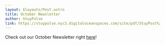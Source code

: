 ```yaml
---
layout: $layouts/Post.astro
title: October Newsletter
author: StuyPulse
link: https://stuypulse.nyc3.digitaloceanspaces.com/site/pdf/StuyPost%20October%202022.pdf
---
```

Check out our October Newsletter right [here](https://stuypulse.nyc3.digitaloceanspaces.com/site/pdf/StuyPost%20October%202022.pdf)!
